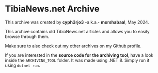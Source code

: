 # TibiaNews.net Archive
This archive was created by **cyph3rjo3** -a.k.a.- **morshabaal**, May 2024.

This archive contains old TibiaNews.net articles and allows you to easily browse through them.

Make sure to also check out my other archives on my Github profile.

If you are interested in the **source code for the archiving tool**, have a look inside the `ARCHIVING_TOOL` folder. It was made using .NET 8. Simply run it using `dotnet run`.
